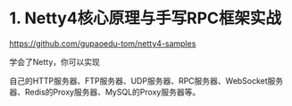 # 1. Netty4核心原理与手写RPC框架实战

https://github.com/gupaoedu-tom/netty4-samples




学会了Netty，你可以实现

自己的HTTP服务器、FTP服务器、UDP服务器、RPC服务器、WebSocket服务器、Redis的Proxy服务器、MySQL的Proxy服务器等。



































